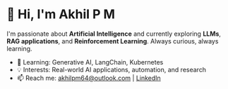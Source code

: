 # 👋 Hi, I'm Akhil P M

I'm passionate about **Artificial Intelligence** and currently exploring **LLMs**, **RAG applications**, and **Reinforcement Learning**. Always curious, always learning.

- 🌱 Learning: Generative AI, LangChain, Kubernetes
- 💡 Interests: Real-world AI applications, automation, and research
- 📫 Reach me: [akhilpm64@outlook.com](mailto:akhilpm64@outlook.com) | [LinkedIn](https://www.linkedin.com/in/akhil-p-m-614b53295)
